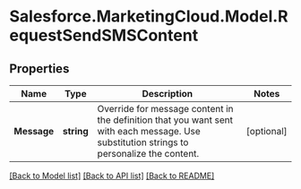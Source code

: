# Salesforce.MarketingCloud.Model.RequestSendSMSContent
## Properties

Name | Type | Description | Notes
------------ | ------------- | ------------- | -------------
**Message** | **string** | Override for message content in the definition that you want sent with each message. Use substitution strings to personalize the content. | [optional] 

[[Back to Model list]](../README.md#documentation-for-models) [[Back to API list]](../README.md#documentation-for-api-endpoints) [[Back to README]](../README.md)

